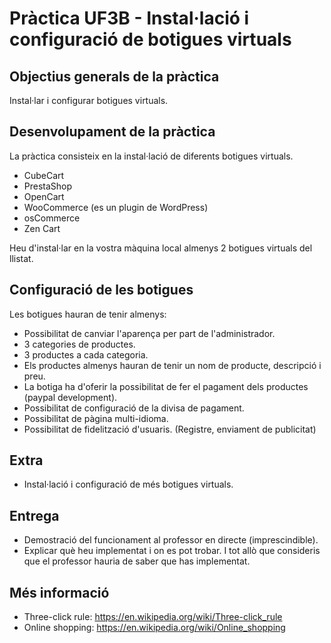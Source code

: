# Pràctica UF3B - Instal·lació i configuració de botigues virtuals
## Objectius generals de la pràctica
Instal·lar i configurar botigues virtuals.

## Desenvolupament de la pràctica
La pràctica consisteix en la instal·lació de diferents botigues virtuals.
* CubeCart
* PrestaShop
* OpenCart
* WooCommerce (es un plugin de WordPress)
* osCommerce
* Zen Cart

Heu d'instal·lar en la vostra màquina local almenys 2 botigues virtuals del llistat.

## Configuració de les botigues
Les botigues hauran de tenir almenys:
* Possibilitat de canviar l'aparença per part de l'administrador.
* 3 categories de productes.
* 3 productes a cada categoria.
* Els productes almenys hauran de tenir un nom de producte, descripció i preu.
* La botiga ha d'oferir la possibilitat de fer el pagament dels productes (paypal development).
* Possibilitat de configuració de la divisa de pagament.
* Possibilitat de pàgina multi-idioma.
* Possibilitat de fidelització d'usuaris. (Registre, enviament de publicitat)

## Extra
* Instal·lació i configuració de més botigues virtuals.
<!-- * Instal·lació en el servidor local del puig una o més botigues virtuals, utilitzeu les credencials que us han arribat al mail (en cas de no rebre cap credencial consulta al professor).
-->

## Entrega
* Demostració del funcionament al professor en directe (imprescindible).
* Explicar què heu implementat i on es pot trobar. I tot allò que consideris que el professor hauria de saber que has implementat.

## Més informació
* Three-click rule: https://en.wikipedia.org/wiki/Three-click_rule
* Online shopping: https://en.wikipedia.org/wiki/Online_shopping
